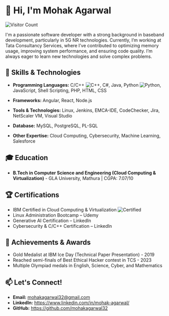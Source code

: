 # 👋 Hi, I'm Mohak Agarwal

![Visitor Count](https://komarev.com/ghpvc/?username=mohakagarwal32)


I'm a passionate software developer with a strong background in baseband development, particularly in 5G NR technologies. Currently, I’m working at Tata Consultancy Services, where I’ve contributed to optimizing memory usage, improving system performance, and ensuring code quality. I’m always eager to learn new technologies and solve complex problems.

## 🔧 Skills & Technologies
- **Programming Languages:** C/C++  ![C++](https://img.shields.io/badge/Code-C++-blue), C#, Java, Python ![Python](https://img.shields.io/badge/Code-Python-yellow), JavaScript, Shell Scripting, PHP, HTML, CSS

- **Frameworks:** Angular, React, Node.js
- **Tools & Technologies:** Linux, Jenkins, EMCA-IDE, CodeChecker, Jira, NetScaler VM, Visual Studio
- **Database:** MySQL, PostgreSQL, PL-SQL
- **Other Expertise:** Cloud Computing, Cybersecurity, Machine Learning, Salesforce

## 🎓 Education
- **B.Tech in Computer Science and Engineering (Cloud Computing & Virtualization)** - GLA University, Mathura | CGPA: 7.07/10

## 🏆 Certifications
- IBM Certified in Cloud Computing & Virtualization ![Certified](https://img.shields.io/badge/Certified-Cloud_Computing-blue)
- Linux Administration Bootcamp – Udemy
- Generative AI Certification – LinkedIn
- Cybersecurity & C/C++ Certification – LinkedIn

## 🏅 Achievements & Awards
- Gold Medalist at IBM Ice Day (Technical Paper Presentation) - 2019
- Reached semi-finals of Best Ethical Hacker contest in TCS - 2023
- Multiple Olympiad medals in English, Science, Cyber, and Mathematics

## 📫 Let's Connect!
- **Email:** mohakagarwal32@gmail.com
- **LinkedIn:** https://www.linkedin.com/in/mohak-agarwal/
- **GitHub:** https://github.com/mohakagarwal32

